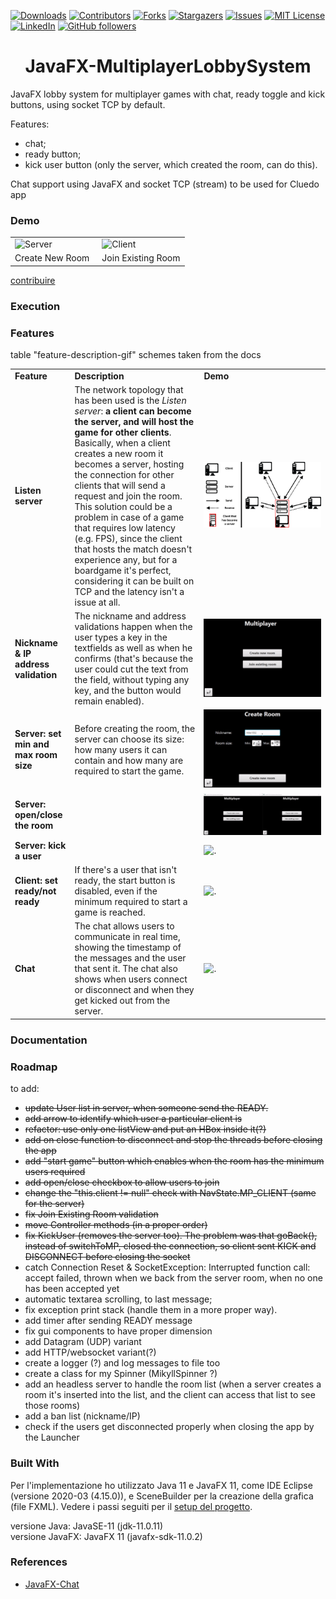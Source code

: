 [![Downloads][downloads-shield]][downloads-url]
[![Contributors][contributors-shield]][contributors-url]
[![Forks][forks-shield]][forks-url]
[![Stargazers][stars-shield]][stars-url]
[![Issues][issues-shield]][issues-url]
[![MIT License][license-shield]][license-url]
[![LinkedIn][linkedin-shield]][linkedin-url]
[![GitHub followers][github-shield]][github-url]

<h1 align="center">JavaFX-MultiplayerLobbySystem</h1>
JavaFX lobby system for multiplayer games with chat, ready toggle and kick buttons, using socket TCP by default.

Features:
- chat;
- ready button;
- kick user button (only the server, which created the room, can do this).

Chat support using JavaFX and socket TCP (stream) to be used for Cluedo app

### Demo

<table style="border: none">
  <tr>
    <td width="49.9%"><img src=".gif" alt="Server"/></td>
    <td width="49.9%"><img src=".gif" alt="Client"/></td>
  </tr>
  <tr>
    <td>Create New Room</td>
    <td>Join Existing Room</td>
  </tr>
</table>

<a href="#contribuire">contribuire</a> 


### Execution


### Features
table "feature-description-gif"
schemes taken from the docs

<table>
	<tr>
		<td><b>Feature</b></td>
		<td><b>Description</b></td>
		<td width="40%"><b>Demo</b></td>
	</tr>
	<tr>
		<td><b>Listen server<b/></td>
    		<td>The network topology that has been used is the <i>Listen server</i>: <b>a client can become the server, and will host the game for other clients</b>. Basically, when a client creates a new room it becomes a server, hosting the connection for other clients that will send a request and join the room. This solution could be a problem in case of a game that requires low latency (e.g. FPS), since the client that hosts the match doesn't experience any, but for a boardgame it's perfect, considering it can be built on TCP and the latency isn't a issue at all.</td>
		<td width="40%"><img src="https://github.com/mikyll/JavaFX-MultiplayerLobbySystem/blob/main/gfx/listen-server-with-legend.png" alt="Listen server scheme"/></td>
	</tr>
	<tr>
		<td><b>Nickname & IP address validation</b></td>
		<td>The nickname and address validations happen when the user types a key in the textfields as well as when he confirms (that's because the user could cut the text from the field, without typing any key, and the button would remain enabled).</td>
		<td width="40%"><img src="https://github.com/mikyll/JavaFX-MultiplayerLobbySystem/blob/main/gfx/example-validation.gif" alt="Validation example"/></td>
	</tr>
	<tr>
		<td><b>Server: set min and max room size</b></td>
		<td>Before creating the room, the server can choose its size: how many users it can contain and how many are required to start the game.</td>
		<td width="40%"><img src="https://github.com/mikyll/JavaFX-MultiplayerLobbySystem/blob/main/gfx/example-room-size.gif" alt="Room size example"/></td>
	</tr>
	<tr>
		<td><b>Server: open/close the room</b></td>
		<td></td>
		<td width="40%"><img src="https://github.com/mikyll/JavaFX-MultiplayerLobbySystem/blob/main/gfx/example-open-close-room.gif" alt="."/></td>
	</tr>
	<tr>
		<td><b>Server: kick a user</b></td>
		<td></td>
		<td width="40%"><img src="" alt="."/></td>
	</tr>
	<tr>
		<td><b>Client: set ready/not ready</b></td>
		<td>If there's a user that isn't ready, the start button is disabled, even if the minimum required to start a game is reached.</td>
		<td width="40%"><img src="" alt="."/></td>
	</tr>
	<tr>
		<td><b>Chat</b></td>
		<td>The chat allows users to communicate in real time, showing the timestamp of the messages and the user that sent it. The chat also shows when users connect or disconnect and when they get kicked out from the server.</td>
		<td width="40%"><img src="" alt="."/></td>
	</tr>
</table>

### Documentation


### Roadmap
to add:
- ~~update User list in server, when someone send the READY.~~
- ~~add arrow to identify which user a particular client is~~
- ~~refactor: use only one listView and put an HBox inside it(?)~~
- ~~add on close function to disconnect and stop the threads before closing the app~~
- ~~add "start game" button which enables when the room has the minimum users required~~
- ~~add open/close checkbox to allow users to join~~
- ~~change the "this.client != null" check with NavState.MP_CLIENT (same for the server)~~
- ~~fix Join Existing Room validation~~
- ~~move Controller methods (in a proper order)~~
- ~~fix KickUser (removes the server too). The problem was that goBack(), instead of switchToMP, closed the connection, so client sent KICK and DISCONNECT before closing the socket~~
- catch Connection Reset & SocketException: Interrupted function call: accept failed, thrown when we back from the server room, when no one has been accepted yet
- automatic textarea scrolling, to last message;
- fix exception print stack (handle them in a more proper way).
- add timer after sending READY message
- fix gui components to have proper dimension
- add Datagram (UDP) variant
- add HTTP/websocket variant(?)
- create a logger (?) and log messages to file too
- create a class for my Spinner (MikyllSpinner ?)
- add an headless server to handle the room list (when a server creates a room it's inserted into the list, and the client can access that list to see those rooms)
- add a ban list (nickname/IP)
- check if the users get disconnected properly when closing the app by the Launcher

### Built With
Per l'implementazione ho utilizzato Java 11 e JavaFX 11, come IDE Eclipse (versione 2020-03 (4.15.0)), e SceneBuilder per la creazione della grafica (file FXML). Vedere i passi seguiti per il [setup del progetto](https://github.com/mikyll/ROQuiz/blob/main/Project%20Setup.md).

versione Java: JavaSE-11 (jdk-11.0.11)<br/>
versione JavaFX: JavaFX 11 (javafx-sdk-11.0.2)

### References
* [JavaFX-Chat](https://github.com/DomHeal/JavaFX-Chat)



[downloads-shield]: https://img.shields.io/github/downloads/mikyll/JavaFX-MultiplayerLobbySystem/total
[downloads-url]: https://github.com/mikyll/JavaFX-MultiplayerLobbySystem/releases/latest
[contributors-shield]: https://img.shields.io/github/contributors/mikyll/JavaFX-MultiplayerLobbySystem
[contributors-url]: https://github.com/mikyll/JavaFX-MultiplayerLobbySystem/graphs/contributors
[forks-shield]: https://img.shields.io/github/forks/mikyll/JavaFX-MultiplayerLobbySystem
[forks-url]: https://github.com/mikyll/JavaFX-MultiplayerLobbySystem/network/members
[stars-shield]: https://img.shields.io/github/stars/mikyll/JavaFX-MultiplayerLobbySystem
[stars-url]: https://github.com/mikyll/JavaFX-MultiplayerLobbySystem/stargazers
[issues-shield]: https://img.shields.io/github/issues/mikyll/JavaFX-MultiplayerLobbySystem
[issues-url]: https://github.com/mikyll/JavaFX-MultiplayerLobbySystem/issues
[license-shield]: https://img.shields.io/github/license/mikyll/JavaFX-MultiplayerLobbySystem
[license-url]: https://github.com/mikyll/JavaFX-MultiplayerLobbySystem/blob/master/LICENSE
[linkedin-shield]: https://img.shields.io/badge/-LinkedIn-black.svg?logo=linkedin&colorB=0077B5
[linkedin-url]: https://www.linkedin.com/in/michele-righi/?locale=it_IT
[github-shield]: https://img.shields.io/github/followers/mikyll.svg?style=social&label=Follow
[github-url]: https://github.com/mikyll
